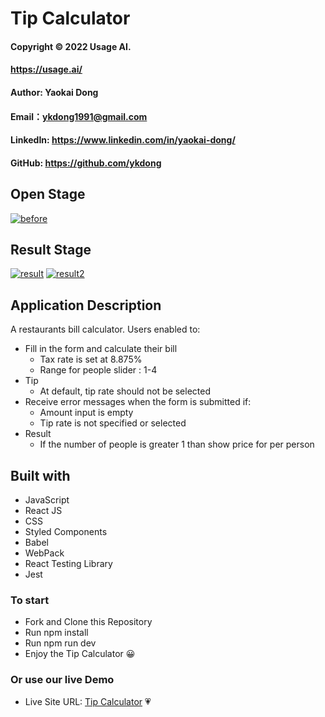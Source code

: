 # Tip Calculator
#### Copyright &#169; 2022 Usage AI.
#### https://usage.ai/
#### Author: Yaokai Dong
#### Email：ykdong1991@gmail.com
#### LinkedIn: https://www.linkedin.com/in/yaokai-dong/
#### GitHub: https://github.com/ykdong

## Open Stage
<a href="https://ibb.co/RydpLbJ"><img src="https://i.ibb.co/xHdSVLr/before.png" alt="before" border="0"></a>

## Result Stage
<a href="https://ibb.co/7bwvpv6"><img src="https://i.ibb.co/Pt7xWxf/result.png" alt="result" border="0"></a>
<a href="https://ibb.co/nDwTX3n"><img src="https://i.ibb.co/hKgkGXZ/result2.png" alt="result2" border="0"></a>

## Application Description

A restaurants bill calculator. Users enabled to:

- Fill in the form and calculate their bill
  - Tax rate is set at 8.875%
  - Range for people slider : 1-4
- Tip
  - At default, tip rate should not be selected
- Receive error messages when the form is submitted if:
  - Amount input is empty
  - Tip rate is not specified or selected
- Result
  - If the number of people is greater 1 than show price for per person

## Built with

- JavaScript
- React JS
- CSS
- Styled Components
- Babel
- WebPack
- React Testing Library
- Jest

### To start
- Fork and Clone this Repository 
- Run npm install
- Run npm run dev
- Enjoy the Tip Calculator &#128512;

### Or use our live Demo
- Live Site URL: [Tip Calculator](https://tip-calculator-red-two.vercel.app/) &#128151;


